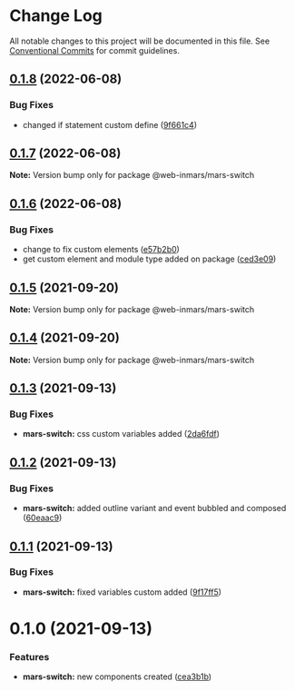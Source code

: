 # Change Log

All notable changes to this project will be documented in this file.
See [Conventional Commits](https://conventionalcommits.org) for commit guidelines.

## [0.1.8](https://github.com/MarsGotta/web-inmars/compare/@web-inmars/mars-switch@0.1.7...@web-inmars/mars-switch@0.1.8) (2022-06-08)


### Bug Fixes

* changed if statement custom define ([9f661c4](https://github.com/MarsGotta/web-inmars/commit/9f661c4fca934e04140207f2335664a530cd5d43))





## [0.1.7](https://github.com/MarsGotta/web-inmars/compare/@web-inmars/mars-switch@0.1.6...@web-inmars/mars-switch@0.1.7) (2022-06-08)

**Note:** Version bump only for package @web-inmars/mars-switch





## [0.1.6](https://github.com/MarsGotta/web-inmars/compare/@web-inmars/mars-switch@0.1.5...@web-inmars/mars-switch@0.1.6) (2022-06-08)


### Bug Fixes

* change to fix custom elements ([e57b2b0](https://github.com/MarsGotta/web-inmars/commit/e57b2b07b16b130e198123a318289491646c397c))
* get custom element and module type added on package ([ced3e09](https://github.com/MarsGotta/web-inmars/commit/ced3e095f33185232fcf7b02415cb1479316cd2a))





## [0.1.5](https://github.com/MarsGotta/web-inmars/compare/@web-inmars/mars-switch@0.1.4...@web-inmars/mars-switch@0.1.5) (2021-09-20)

**Note:** Version bump only for package @web-inmars/mars-switch





## [0.1.4](https://github.com/MarsGotta/web-inmars/compare/@web-inmars/mars-switch@0.1.3...@web-inmars/mars-switch@0.1.4) (2021-09-20)

**Note:** Version bump only for package @web-inmars/mars-switch





## [0.1.3](https://github.com/MarsGotta/web-inmars/compare/@web-inmars/mars-switch@0.1.2...@web-inmars/mars-switch@0.1.3) (2021-09-13)


### Bug Fixes

* **mars-switch:** css custom variables added ([2da6fdf](https://github.com/MarsGotta/web-inmars/commit/2da6fdf990f222ed0840ce3edef2032ba58b7a18))





## [0.1.2](https://github.com/MarsGotta/web-inmars/compare/@web-inmars/mars-switch@0.1.1...@web-inmars/mars-switch@0.1.2) (2021-09-13)


### Bug Fixes

* **mars-switch:** added outline variant and event bubbled and composed ([60eaac9](https://github.com/MarsGotta/web-inmars/commit/60eaac9a88d007037063e3c7c1203899c48c6d26))





## [0.1.1](https://github.com/MarsGotta/web-inmars/compare/@web-inmars/mars-switch@0.1.0...@web-inmars/mars-switch@0.1.1) (2021-09-13)


### Bug Fixes

* **mars-switch:** fixed variables custom added ([9f17ff5](https://github.com/MarsGotta/web-inmars/commit/9f17ff591d9bac892cb40c43ebc4d24952cf7b00))





# 0.1.0 (2021-09-13)


### Features

* **mars-switch:** new components created ([cea3b1b](https://github.com/MarsGotta/web-inmars/commit/cea3b1b314a0b030bfa64ea0815392d6985f2cdc))
